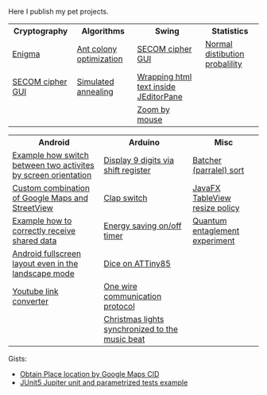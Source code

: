 Here I publish my pet projects.

<!---
asilichenko/asilichenko is a ✨ special ✨ repository because its `README.md` (this file) appears on your GitHub profile.
You can click the Preview link to take a look at your changes.
--->

<table>
  <tr>
    <th>Cryptography</th>
    <th>Algorithms</th>
    <th>Swing</th>
    <th>Statistics</th>
  </tr>

  <tr>
    <td><a href="https://github.com/asilichenko/enigma">Enigma</a></td>
    <td><a href="https://github.com/asilichenko/ant-colony-optimization">Ant colony optimization</a></td>
    <td><a href="https://github.com/asilichenko/secom-cipher-gui">SECOM cipher GUI</a></td>
    <td><a href="https://github.com/asilichenko/statistics">Normal distibution probalility</a></td>
  </tr>

  <tr>
    <td><a href="https://github.com/asilichenko/secom-cipher-gui">SECOM cipher GUI</a></td>
    <td><a href="https://github.com/asilichenko/simulated-annealing">Simulated annealing</a></td>
    <td><a href="https://github.com/asilichenko/swing-html-paragraph-wrap">Wrapping html text inside JEditorPane</a></td>
    <td></td>
  </tr>

  <tr>
    <td></td>
    <td></td>
    <td><a href="https://github.com/asilichenko/mouse-move-scale">Zoom by mouse</a></td>
    <td></td>
  </tr>
</table>

<table>
  <tr>
    <th>Android</th>
    <th>Arduino</th>
    <th>Misc</th>
  </tr>
  
  <tr>
    <td><a href="https://github.com/asilichenko/screen-orientation-example">Example how switch between two activites by screen orientation</a></td>
    <td><a href="https://github.com/asilichenko/ShiftRegDisplay">Display 9 digits via shift register</a></td>
    <td><a href="https://github.com/asilichenko/batcherSort">Batcher (parralel) sort</a></td>
  </tr>
  
  <tr>
    <td><a href="https://github.com/asilichenko/android-map-with-panorama-sample">Custom combination of Google Maps and StreetView</a></td>
    <td><a href="https://github.com/asilichenko/clap-switch">Clap switch</a></td>
    <td><a href="https://github.com/asilichenko/TableViewResizePolicy">JavaFX TableView resize policy</a></td>
  </tr>
  
  <tr>
    <td><a href="https://github.com/asilichenko/android-shared-text-receiver">Example how to correctly receive shared data</a></td>
    <td><a href="https://github.com/asilichenko/Autowatering">Energy saving on/off timer</a></td>
    <td><a href="https://github.com/asilichenko/quantum-entanglement-experiment">Quantum entaglement experiment</a></td>
  </tr>

  <tr>
    <td><a href="https://github.com/asilichenko/android-short-edges">Android fullscreen layout even in the landscape mode</a></td>
    <td><a href="https://github.com/asilichenko/attiny85-dice">Dice on ATTiny85</a></td>
    <td></td>
  </tr>

  <tr>
    <td><a href="https://github.com/asilichenko/android-youtube-shared">Youtube link converter</a></td>
    <td><a href="https://github.com/asilichenko/OneWireDataTransmit">One wire communication protocol</a></td>
    <td></td>
  </tr>

  <tr>
    <td></td>
    <td><a href="https://github.com/asilichenko/arduino-play-melody">Christmas lights synchronized to the music beat</a></td>
    <td></td>
  </tr>
</table>

Gists:
* [Obtain Place location by Google Maps CID](https://gist.github.com/asilichenko/b0000eb1562c9e4e75b0d43d799260bc)
* [JUnit5 Jupiter unit and parametrized tests example](https://gist.github.com/asilichenko/d954f7f619bba9a26ac5be7f77f321ea)
